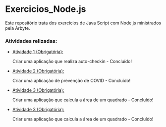 # Exercicios_Node.js
<p>Este repositório trata dos exercícios de Java Script com Node.js ministrados pela Arbyte.</p>
<h3>Atividades relizadas:</h3>
<ul>
    <li><a href="https://github.com/bruno-b-neves/exercicios_node.js/tree/master/atividade_1">Atividade 1 (Obrigatória):</a> <p>Criar uma aplicação que realiza auto-checkin - Concluído! </p></li>
    <li><a href="https://github.com/bruno-b-neves/exercicios_node.js/tree/master/atividade_2">Atividade 2 (Obrigatória):</a> <p>Criar uma aplicação de prevenção de COVID - Concluído!</p></li>
    <li><a href="https://github.com/bruno-b-neves/exercicios_node.js/tree/master/atividade_3">Atividade 3 (Obrigatória):</a> <p>Criar uma aplicação que calcula a área de um quadrado - Concluído!</p></li>
    <li><a href="https://github.com/bruno-b-neves/exercicios_node.js/tree/master/atividade_4">Atividade 3 (Obrigatória):</a> <p>Criar uma aplicação que calcula a área de um quadrado - Concluído!</p></li>
</ul>